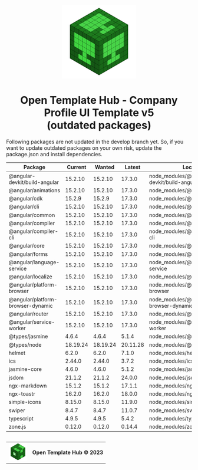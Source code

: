 <p align="center">
  <a href="https://opentemplatehub.com">
    <img src="https://raw.githubusercontent.com/open-template-hub/open-template-hub.github.io/master/assets/logo/ui/web-ui-logo.png" alt="Logo" width=200>
  </a>
</p>


<h1 align="center">
Open Template Hub - Company Profile UI Template v5
  <br/>
(outdated packages)
</h1>

Following packages are not updated in the develop branch yet. So, if you want to update outdated packages on your own risk, update the package.json and install dependencies.

| Package | Current | Wanted | Latest | Location |
| --- | --- | --- | --- | --- |
| @angular-devkit/build-angular | 15.2.10 | 15.2.10 | 17.3.0 | node_modules/@angular-devkit/build-angular |
| @angular/animations | 15.2.10 | 15.2.10 | 17.3.0 | node_modules/@angular/animations |
| @angular/cdk | 15.2.9 | 15.2.9 | 17.3.0 | node_modules/@angular/cdk |
| @angular/cli | 15.2.10 | 15.2.10 | 17.3.0 | node_modules/@angular/cli |
| @angular/common | 15.2.10 | 15.2.10 | 17.3.0 | node_modules/@angular/common |
| @angular/compiler | 15.2.10 | 15.2.10 | 17.3.0 | node_modules/@angular/compiler |
| @angular/compiler-cli | 15.2.10 | 15.2.10 | 17.3.0 | node_modules/@angular/compiler-cli |
| @angular/core | 15.2.10 | 15.2.10 | 17.3.0 | node_modules/@angular/core |
| @angular/forms | 15.2.10 | 15.2.10 | 17.3.0 | node_modules/@angular/forms |
| @angular/language-service | 15.2.10 | 15.2.10 | 17.3.0 | node_modules/@angular/language-service |
| @angular/localize | 15.2.10 | 15.2.10 | 17.3.0 | node_modules/@angular/localize |
| @angular/platform-browser | 15.2.10 | 15.2.10 | 17.3.0 | node_modules/@angular/platform-browser |
| @angular/platform-browser-dynamic | 15.2.10 | 15.2.10 | 17.3.0 | node_modules/@angular/platform-browser-dynamic |
| @angular/router | 15.2.10 | 15.2.10 | 17.3.0 | node_modules/@angular/router |
| @angular/service-worker | 15.2.10 | 15.2.10 | 17.3.0 | node_modules/@angular/service-worker |
| @types/jasmine | 4.6.4 | 4.6.4 | 5.1.4 | node_modules/@types/jasmine |
| @types/node | 18.19.24 | 18.19.24 | 20.11.28 | node_modules/@types/node |
| helmet | 6.2.0 | 6.2.0 | 7.1.0 | node_modules/helmet |
| ics | 2.44.0 | 2.44.0 | 3.7.2 | node_modules/ics |
| jasmine-core | 4.6.0 | 4.6.0 | 5.1.2 | node_modules/jasmine-core |
| jsdom | 21.1.2 | 21.1.2 | 24.0.0 | node_modules/jsdom |
| ngx-markdown | 15.1.2 | 15.1.2 | 17.1.1 | node_modules/ngx-markdown |
| ngx-toastr | 16.2.0 | 16.2.0 | 18.0.0 | node_modules/ngx-toastr |
| simple-icons | 8.15.0 | 8.15.0 | 11.9.0 | node_modules/simple-icons |
| swiper | 8.4.7 | 8.4.7 | 11.0.7 | node_modules/swiper |
| typescript | 4.9.5 | 4.9.5 | 5.4.2 | node_modules/typescript |
| zone.js | 0.12.0 | 0.12.0 | 0.14.4 | node_modules/zone.js |

<table align="right"><tr><td><a href="https://opentemplatehub.com"><img src="https://raw.githubusercontent.com/open-template-hub/open-template-hub.github.io/master/assets/logo/brand-logo.png" width="50px" alt="oth"/></a></td><td><b>Open Template Hub © 2023</b></td></tr></table>

